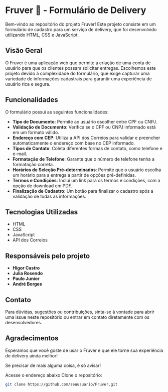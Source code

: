 # Fruver 🥑 - Formulário de Delivery 

Bem-vindo ao repositório do projeto Fruver! Este projeto consiste em um formulário de cadastro para um serviço de delivery, que foi desenvolvido utilizando HTML, CSS e JavaScript.

## Visão Geral

O Fruver é uma aplicação web que permite a criação de uma conta de usuário para que os clientes possam solicitar entregas. Escolhemos este projeto devido à complexidade do formulário, que exige capturar uma variedade de informações cadastrais para garantir uma experiência de usuário rica e segura.

## Funcionalidades

O formulário possui as seguintes funcionalidades:

- **Tipo de Documento**: Permite ao usuário escolher entre CPF ou CNPJ.
- **Validação de Documento**: Verifica se o CPF ou CNPJ informado está em um formato válido.
- **Endereço com CEP**: Utiliza a API dos Correios para validar e preencher automaticamente o endereço com base no CEP informado.
- **Tipos de Contato**: Coleta diferentes formas de contato, como telefone e e-mail.
- **Formatação de Telefone**: Garante que o número de telefone tenha a formatação correta.
- **Horários de Seleção Pré-determinados**: Permite que o usuário escolha um horário para a entrega a partir de opções pré-definidas.
- **Termos e Condições**: Inclui um link para os termos e condições, com a opção de download em PDF.
- **Finalização de Cadastro**: Um botão para finalizar o cadastro após a validação de todas as informações.

## Tecnologias Utilizadas

- HTML
- CSS
- JavaScript
- API dos Correios

## Responsáveis pelo projeto

- **Higor Castro**
- **Julia Rosendo**
- **Paulo Junior**
- **André Borges**

## Contato

Para dúvidas, sugestões ou contribuições, sinta-se à vontade para abrir uma issue neste repositório ou entrar em contato diretamente com os desenvolvedores.

## Agradecimentos

Esperamos que você goste de usar o Fruver e que ele torne sua experiência de delivery ainda melhor!

Se precisar de mais alguma coisa, é só avisar!


Acesse o endereço abaixo
Clone o repositório:
```bash
git clone https://github.com/seuusuario/Fruver.git
